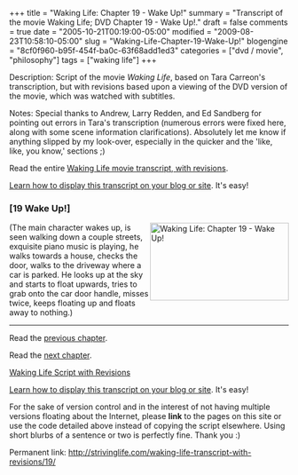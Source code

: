 +++
title = "Waking Life: Chapter 19 - Wake Up!"
summary = "Transcript of the movie Waking Life; DVD Chapter 19 - Wake Up!."
draft = false
comments = true
date = "2005-10-21T00:19:00-05:00"
modified = "2009-08-23T10:58:10-05:00"
slug = "Waking-Life-Chapter-19-Wake-Up!"
blogengine = "8cf0f960-b95f-454f-ba0c-63f68add1ed3"
categories = ["dvd / movie", "philosophy"]
tags = ["waking life"]
+++

<div class="WPArticleInfo">
<p>
Description: Script of the movie <em>Waking Life</em>, based on Tara Carreon&#39;s transcription, but with revisions based upon a viewing of the DVD version of the movie, which was watched with subtitles. 
</p>
<p>
Notes: Special thanks to Andrew, Larry Redden, and Ed Sandberg for pointing out errors in Tara&#39;s transcription (numerous errors were fixed here, along with some scene information clarifications). Absolutely let me know if anything slipped by my look-over, especially in the quicker and the &#39;like, like, you know,&#39; sections ;) 
</p>
<p>
Read the entire <a href="/waking-life-transcript-with-revisions/">Waking Life movie transcript, with revisions</a>. 
</p>
<p>
<a href="/words/post/Display-parts-of-the-Waking-Life-Transcript-on-your-site.aspx">Learn how to display this transcript on your blog or site</a>. It&#39;s easy!
</p>
</div>
<h3 class="waking_life_chapter">[<a id="nineteen" name="nineteen" title="nineteen"></a>19 Wake Up!] </h3>
<p>
<a href="/files/images/WakingLife/WakingLife_19_1.jpg" onclick="window.open(this.href);return false;"><img src="/files/images/WakingLife/WakingLife_19_1_t.jpg" alt="Waking Life: Chapter 19 - Wake Up!" width="250" height="140" align="right" /></a>(The main character wakes up, is seen walking down a couple streets, exquisite piano music is playing, he walks towards a house, checks the door, walks to the driveway where a car is parked. He looks up at the sky and starts to float upwards, tries to grab onto the car door handle, misses twice, keeps floating up and floats away to nothing.) 
</p>
<hr />
<p>
Read the <a href="/waking-life-transcript-with-revisions/18/">previous chapter</a>. 
</p>
<p>
Read the <a href="/waking-life-transcript-with-revisions/20/">next chapter</a>. 
</p>
<p>
<a href="/waking-life-transcript-with-revisions/">Waking Life Script with Revisions</a> 
</p>
<div class="tip">
<p>
<a href="/words/post/Display-parts-of-the-Waking-Life-Transcript-on-your-site.aspx">Learn how to display this transcript on your blog or site</a>. It&#39;s easy!
</p>
<p>
For the sake of version control and in the interest of not having multiple versions floating about the Internet, please <strong>link</strong> to the pages on this site or use the code detailed above instead of copying the script elsewhere. Using short blurbs of a sentence or two is perfectly fine. Thank you :) 
</p>
<p>
Permanent link: <a href="/waking-life-transcript-with-revisions/19/">http://strivinglife.com/waking-life-transcript-with-revisions/19/</a>&nbsp; 
</p>
</div>

